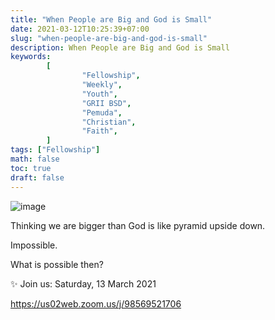 ```yaml
---
title: "When People are Big and God is Small"
date: 2021-03-12T10:25:39+07:00
slug: "when-people-are-big-and-god-is-small"
description: When People are Big and God is Small
keywords:
        [
                "Fellowship",
                "Weekly",
                "Youth",
                "GRII BSD",
                "Pemuda",
                "Christian",
                "Faith",
        ]
tags: ["Fellowship"]
math: false
toc: true
draft: false
---
```


![image](/images/events/20210313.jpeg)

Thinking we are bigger than God is like pyramid upside down.

Impossible.

What is possible then?

✨ Join us: Saturday, 13 March 2021

https://us02web.zoom.us/j/98569521706
